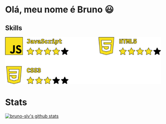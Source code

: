 
# Olá, meu nome é Bruno :smiley:


## Skills

<img src="skills.png" />

# Stats

[![bruno-slv's github stats](https://github-readme-stats.vercel.app/api?username=bruno-slv&bg_color=212121&title_color=F7DF1E&text_color=FFFFFF)](https://github.com/anuraghazra/github-readme-stats)
